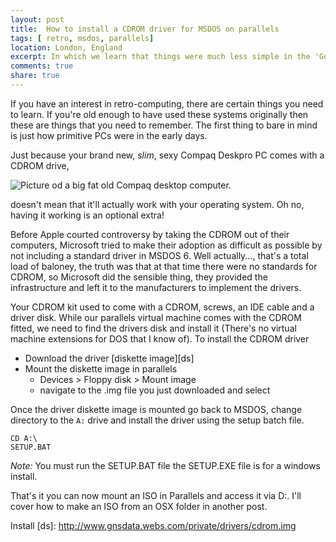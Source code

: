 ```yaml
---
layout: post
title:  How to install a CDROM driver for MSDOS on parallels
tags: [ retro, msdos, parallels]
location: London, England
excerpt: In which we learn that things were much less simple in the 'Good old days', when everything 'Just worked'
comments: true
share: true
---
```


If you have an interest in retro-computing, there are certain things you need to learn. If you're old enough to have used these systems originally then these are things that you need to remember. The first thing to bare in mind is just how primitive PCs were in the early days.

Just because your brand new, _slim_, sexy Compaq Deskpro PC comes with a CDROM drive,

<img src="../../images/2014-07-10-How-to-install-a-CDROM-driver-for-MSDOS-on-parallels/deskPro.png" alt="Picture od a big fat old Compaq desktop computer." class="dosShot screenShot" />

doesn't mean that it'll actually work with your operating system. Oh no, having it working is an optional extra!

Before Apple courted controversy by taking the CDROM out of their computers, Microsoft tried to make their adoption as difficult as possible by not including a standard driver in MSDOS 6. Well actually..., that's a total load of baloney, the truth was that at that time there were no standards for CDROM, so Microsoft did the sensible thing, they provided the infrastructure and left it to the manufacturers to implement the drivers.

Your CDROM kit used to come with a CDROM, screws, an IDE cable and a driver disk. While our parallels virtual machine comes with the CDROM fitted, we need to find the drivers disk and install it (There's no virtual machine extensions for DOS that I know of). To install the CDROM driver

+ 	Download the driver  [diskette image][ds]
+ 	Mount the diskette image in parallels
	+ 	Devices > Floppy disk > Mount image
	+ 	navigate to the .img file you just downloaded and select

Once the driver diskette image is mounted go back to MSDOS, change directory to the `A:` drive and install the driver using the setup batch file.

	CD A:\
	SETUP.BAT

_Note:_ You must run the SETUP.BAT file the SETUP.EXE file is for a windows install. 

That's it you can now mount an ISO in Parallels and access it via D:. I'll cover how to make an ISO from an OSX folder  in another post. 

Install 
[ds]: http://www.gnsdata.webs.com/private/drivers/cdrom.img

